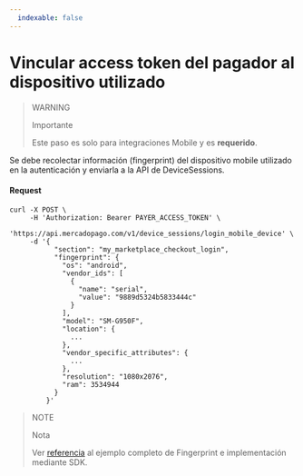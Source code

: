 ```yaml
---
  indexable: false
---
```


# Vincular access token del pagador al dispositivo utilizado

> WARNING
>
> Importante
>
> Este paso es solo para integraciones Mobile y es **requerido**.

Se debe recolectar información (fingerprint) del dispositivo mobile utilizado en la autenticación y enviarla a la API de DeviceSessions.

#### Request
```curl
curl -X POST \
     -H 'Authorization: Bearer PAYER_ACCESS_TOKEN' \
     'https://api.mercadopago.com/v1/device_sessions/login_mobile_device' \
     -d '{
           "section": "my_marketplace_checkout_login",
           "fingerprint": {
             "os": "android",
             "vendor_ids": [
               {
                 "name": "serial",
                 "value": "9889d5324b5833444c"
               }
             ],
             "model": "SM-G950F",
             "location": {
               ...
             },
             "vendor_specific_attributes": {
               ...
             },
             "resolution": "1080x2076",
             "ram": 3534944
           }
         }'
```

> NOTE
> 
> Nota
> 
> Ver [referencia](https://www.mercadopago[FAKER][URL][DOMAIN]/developers/es/guides/payments/advanced-payments/wallet-device-fingerprint-sample) al ejemplo completo de Fingerprint e implementación mediante SDK. 